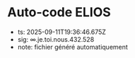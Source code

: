 # Auto-code ELIOS
- ts: 2025-09-11T19:36:46.675Z
- sig: ∞.je.toi.nous.432.528
- note: fichier généré automatiquement